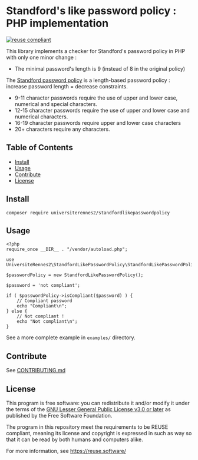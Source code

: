 <!---
Copyright (c) 2018-2022 Yann 'Ze' Richard <yann.richard@univ-rennes2.fr>
SPDX-License-Identifier: LGPL-3.0-or-later
License-Filename: LICENSE
-->
# Standford's like password policy : PHP implementation

[![reuse compliant](https://reuse.software/badge/reuse-compliant.svg)](https://reuse.software/)

This library implements a checker for Standford's password policy in PHP 
with only one minor change :

- The minimal password's length is 9 (instead of 8 in the original policy)

The [Standford password policy](https://uit.stanford.edu/service/accounts/passwords) 
is a length-based password policy : increase password length = decrease constraints.

- 9-11 character passwords require the use of upper and lower case, numerical and special characters.
- 12-15 character passwords require the use of upper and lower case and numerical characters.
- 16-19 character passwords require upper and lower case characters
- 20+ characters require any characters.

## Table of Contents

- [Install](#install)
- [Usage](#usage)
- [Contribute](#contribute)
- [License](#license)

## Install

```
composer require universiterennes2/standfordlikepasswordpolicy
```

## Usage

```
<?php
require_once __DIR__ . "/vendor/autoload.php";

use UniversiteRennes2\StandfordLikePasswordPolicy\StandfordLikePasswordPolicy;

$passwordPolicy = new StandfordLikePasswordPolicy();

$password = 'not compliant';

if ( $passwordPolicy->isCompliant($password) ) {
    // Compliant password
    echo "Compliant\n";
} else {
    // Not compliant !
    echo "Not compliant\n";
}
```

See a more complete example in `examples/` directory.

## Contribute

See [CONTRIBUTING.md](CONTRIBUTING.md)

## License

This program is free software: you can redistribute it and/or modify
it under the terms of the [GNU Lesser General Public License v3.0 or later](LICENCE)
as published by the Free Software Foundation.

The program in this repository meet the requirements to be REUSE compliant,
meaning its license and copyright is expressed in such as way so that it
can be read by both humans and computers alike.

For more information, see https://reuse.software/
